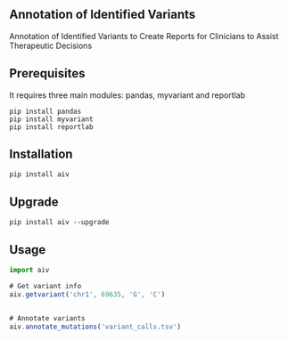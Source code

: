 ## Annotation of Identified Variants

Annotation of Identified Variants to Create Reports for Clinicians to Assist Therapeutic Decisions

## Prerequisites

It requires three main modules: pandas, myvariant and reportlab

```
pip install pandas
pip install myvariant
pip install reportlab
```

## Installation

```
pip install aiv
```

## Upgrade

```
pip install aiv --upgrade
```

## Usage

```javascript
import aiv

# Get variant info 
aiv.getvariant('chr1', 69635, 'G', 'C')


# Annotate variants
aiv.annotate_mutations('variant_calls.tsv')
```
